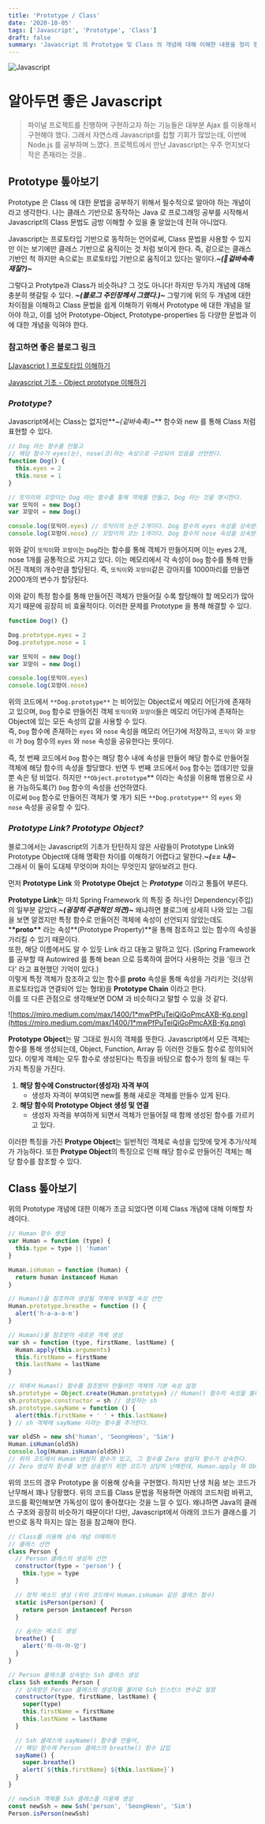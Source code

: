 ```yaml
---
title: 'Prototype / Class'
date: '2020-10-05'
tags: ['Javascript', 'Prototype', 'Class']
draft: false
summary: 'Javascript 의 Prototype 및 Class 의 개념에 대해 이해한 내용을 정리 했습니다.'
---
```


![Javascript](https://upload.wikimedia.org/wikipedia/commons/6/6a/JavaScript-logo.png?20120221235433)

# 알아두면 좋은 Javascript

> 파이널 프로젝트를 진행하며 구현하고자 하는 기능들은 대부분 Ajax 를 이용해서 구현해야 했다. 그래서 자연스레 Javascript를 접할 기회가 많았는데, 이번에 Node.js 를 공부하며 느꼈다. 프로젝트에서 만난 Javascript는 우주 먼지보다 작은 존재라는 것을..

## Prototype 톺아보기

Prototype 은 Class 에 대한 문법을 공부하기 위해서 필수적으로 알아야 하는 개념이라고 생각한다. 나는 클래스 기반으로 동작하는 Java 로 프로그래밍 공부를 시작해서 Javascript의 Class 문법도 금방 이해할 수 있을 줄 알았는데 전혀 아니었다.

Javascript는 프로토타입 기반으로 동작하는 언어로써, Class 문법을 사용할 수 있지만 이는 보기에만 클래스 기반으로 움직이는 것 처럼 보이게 한다. 즉, 겉으로는 클래스 기반인 척 하지만 속으로는 프로토타입 기반으로 움직이고 있다는 말이다.**_~(🍪겉바속촉 재질?)~_**

그렇다고 Protytpe과 Class가 비슷하냐? 그 것도 아니다! 하지만 두가지 개념에 대해 충분히 헷갈릴 수 있다.
**_~(블로그 주인장께서 그랬다.)~_** 그렇기에 위의 두 개념에 대한 차이점을 이해하고 Class 문법을 쉽게 이해하기 위해서 Prototype 에 대한 개념을 알아야 하고, 이를 넘어 Prototype-Object, Prototype-properties 등 다양한 문법과 이에 대한 개념을 익혀야 한다.

### 참고하면 좋은 블로그 링크

[\[Javascript \] 프로토타입 이해하기](https://medium.com/@bluesh55/javascript-prototype-%EC%9D%B4%ED%95%B4%ED%95%98%EA%B8%B0-f8e67c286b67)

[Javascript 기초 - Object prototype 이해하기](http://insanehong.kr/post/javascript-prototype/)

### _Prototype?_

Javascript에서는 Class는 없지만**_~(겉바속촉)~_** 함수와 new 를 통해 Class 처럼 표현할 수 있다.

```javascript
// Dog 라는 함수를 만들고
// 해당 함수가 eyes(눈), nose(코)라는 속성으로 구성되어 있음을 선언한다.
function Dog() {
  this.eyes = 2
  this.nose = 1
}

// 또익이와 꼬망이는 Dog 라는 함수를 통해 객체를 만들고, Dog 라는 것을 명시한다.
var 또익이 = new Dog()
var 꼬망이 = new Dog()

console.log(또익이.eyes) // 또익이의 눈은 2개이다. Dog 함수의 eyes 속성을 상속받기 때문이다.
console.log(꼬망이.nose) // 꼬망이의 코는 1개이다. Dog 함수의 nose 속성을 상속받기 때문이다.
```

위와 같이 `또익이`와 `꼬망이`는 `Dog`라는 함수를 통해 객체가 만들어지며 이는 eyes 2개, nose 1개를 공통적으로 가지고 있다. 이는 메모리에서 각 속성이 `Dog` 함수를 통해 만들어진 객체의 개수만큼 할당된다. 즉, `또익이`와 `꼬망이`같은 강아지를 1000마리를 만들면 2000개의 변수가 할당된다.

이와 같이 특정 함수를 통해 만들어진 객체가 만들어질 수록 할당해야 할 메모리가 많아지기 때문에 굉장히 비 효율적이다. 이러한 문제를 Prototype 을 통해 해결할 수 있다.

```javascript
function Dog() {}

Dog.prototype.eyes = 2
Dog.prototype.nose = 1

var 또익이 = new Dog()
var 꼬망이 = new Dog()

console.log(또익이.eyes)
console.log(꼬망이.nose)
```

위의 코드에서 `**Dog.prototype**` 는 비어있는 Object로서 메모리 어딘가에 존재하고 있으며, `Dog` 함수로 만들어진 객체 `또익이`와 `꼬망이`들은 메모리 어딘가에 존재하는 Object에 있는 모든 속성의 값을 사용할 수 있다.  
즉, `Dog` 함수에 존재하는 `eyes` 와 `nose` 속성을 메모리 어딘가에 저장하고, `또익이` 와 `꼬망이` 가 `Dog` 함수의 `eyes` 와 `nose` 속성을 공유한다는 뜻이다.

즉, 첫 번째 코드에서 `Dog` 함수는 해당 함수 내에 속성을 만들어 해당 함수로 만들어질 객체에 해당 함수의 속성을 할당했다. 반면 두 번째 코드에서 `Dog` 함수는 껍데기만 있을 뿐 속은 텅 비었다. 하지만 `**Object.prototype`\*\* 이라는 속성을 이용해 범용으로 사용 가능하도록(?) `Dog` 함수의 속성을 선언하였다.  
이로써 `Dog` 함수로 만들어진 객체가 몇 개가 되든 `**Dog.prototype**` 의 `eyes` 와 `nose` 속성을 공유할 수 있다.

### _Prototype Link? Prototype Object?_

블로그에서는 Javascript의 기초가 탄탄하지 않은 사람들이 Prototype Link와 Prototype Object에 대해 명확한 차이를 이해하기 어렵다고 말한다.**_~(== 나)~_**  
그래서 이 둘이 도대체 무엇이며 차이는 무엇인지 알아보려고 한다.

먼저 **Prototype Link** 와 **Prototype Obejct** 는 **_Prototype_** 이라고 통틀어 부른다.

**Prototype Link**는 마치 Spring Framework 의 특징 중 하나인 Dependency(주입)의 일부분 같았다.**_~(굉장히 주관적인 의견)~_** 왜냐하면 블로그에 상세히 나와 있는 그림을 보면 알겠지만 특정 함수로 만들어진 객체에 속성이 선언되지 않았는데도 \***\*proto\*\*** 라는 속성**(Prototype Property)**을 통해 참조하고 있는 함수의 속성을 가리킬 수 있기 때문이다.  
또한, 해당 이름에서도 알 수 있듯 Link 라고 대놓고 말하고 있다. (Spring Framework 를 공부할 때 Autowired 를 통해 bean 으로 등록하여 끌어다 사용하는 것을 '링크 건다' 라고 표현했던 기억이 있다.)  
이렇게 특정 객체가 참조하고 있는 함수를 **proto** 속성을 통해 속성을 가리키는 것(상위 프로토타입과 연결되어 있는 형태)을 **Prototype Chain** 이라고 한다.  
이를 또 다른 관점으로 생각해보면 DOM 과 비슷하다고 말할 수 있을 것 같다.

![https://miro.medium.com/max/1400/1*mwPfPuTeiQiGoPmcAXB-Kg.png](https://miro.medium.com/max/1400/1*mwPfPuTeiQiGoPmcAXB-Kg.png)

**Prototype Object**는 말 그대로 원시의 객체를 뜻한다. Javascript에서 모든 객체는 함수를 통해 생성되는데, Object, Function, Array 등 이러한 것들도 함수로 정의되어 있다. 이렇게 객체는 모두 함수로 생성된다는 특징을 바탕으로 함수가 정의 될 때는 두 가지 특징을 가진다.

1.  **해당 함수에 Constructor(생성자) 자격 부여**
    - 생성자 자격이 부여되면 new를 통해 새로운 객체를 만들수 있게 된다.
2.  **해당 함수의 Prototype Object 생성 및 연결**
    - 생성자 자격을 부여하게 되면서 객체가 만들어질 때 함께 생성된 함수를 가르키고 있다.

이러한 특징을 가진 **Protype Object**는 일반적인 객체로 속성을 입맛에 맞게 추가/삭제가 가능하다. 또한 **Protype Object**의 특징으로 인해 해당 함수로 만들어진 객체는 해당 함수를 참조할 수 있다.

## Class 톺아보기

위의 Prototype 개념에 대한 이해가 조금 되었다면 이제 Class 개념에 대해 이해할 차례이다.

```javascript
// Human 함수 생성
var Human = function (type) {
  this.type = type || 'human'
}

Human.isHuman = function (human) {
  return human instanceof Human
}

// Human()을 참조하여 생성될 객체에 부여할 속성 선언
Human.prototype.breathe = function () {
  alert('h-a-a-a-m')
}

// Human()를 참조받아 새로운 객체 생성
var sh = function (type, firstName, lastName) {
  Human.apply(this.arguments)
  this.firstName = firstName
  this.lastName = lastName
}

// 위에서 Human() 함수를 참조받아 만들어진 객체의 기본 속성 설정
sh.prototype = Object.create(Human.prototype) // Human() 함수의 속성을 불러와 설정한다.
sh.prototype.constructor = sh // 생성자는 sh
sh.prototype.sayName = function () {
  alert(this.firstName + ' ' + this.lastName)
} // sh 객체에 sayName 이라는 함수를 추가한다.

var oldSh = new sh('human', 'SeongHeon', 'Sim')
Human.isHuman(oldSh)
console.log(Human.isHuman(oldSh))
// 위의 코드에서 Human 생성자 함수가 있고, 그 함수를 Zero 생성자 함수가 상속한다.
// Zero 생성자 함수를 보면 상송받기 위한 코드가 상당히 난해한데, Human.apply 와 Object.create 부분이 상속받으면서 복잡해졌다.
```

위의 코드의 경우 Prototype 을 이용해 상속을 구현했다. 하지만 난생 처음 보는 코드가 난무해서 꽤나 당황했다. 위의 코드를 Class 문법을 적용하면 아래의 코드처럼 바뀌고, 코드를 확인해보면 가독성이 많이 좋아졌다는 것을 느낄 수 있다. 왜냐하면 Java의 클래스 구조와 굉장히 비슷하기 때문이다! 다만, Javascript에서 아래의 코드가 클래스를 기반으로 동작 하지는 않는 점을 참고해야 한다.

```javascript
// Class를 이용해 상속 개념 이해하기
// 클래스 선언
class Person {
  // Person 클래스의 생성자 선언
  constructor(type = 'person') {
    this.type = type
  }

  // 정적 메소드 생성 (위의 코드에서 Human.isHuman 같은 클래스 함수)
  static isPerson(person) {
    return person instanceof Person
  }

  // 숨쉬는 메소드 생성
  breathe() {
    alert('하-아-아-암')
  }
}

// Person 클래스를 상속받는 Ssh 클래스 생성
class Ssh extends Person {
  // 상속받은 Person 클래스의 생성자를 불러와 Ssh 인스턴스 변수값 설정
  constructor(type, firstName, lastName) {
    super(type)
    this.firstName = firstName
    this.lastName = lastName
  }

  // Ssh 클래스에 sayName() 함수를 만들어,
  // 해당 함수에 Person 클래스의 breathe() 함수 삽입
  sayName() {
    super.breathe()
    alert(`${this.firstName} ${this.lastName}`)
  }
}

// newSsh 객체를 Ssh 클래스를 이용해 생성
const newSsh = new Ssh('person', 'SeongHeon', 'Sim')
Person.isPerson(newSsh)
```
